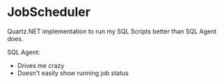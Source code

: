 # JobScheduler
Quartz.NET implementation to run my SQL Scripts better than SQL Agent does.

SQL Agent:
- Drives me crazy
- Doesn't easily show running job status
